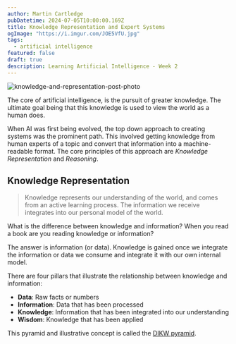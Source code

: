 ```yaml
---
author: Martin Cartledge
pubDatetime: 2024-07-05T10:00:00.169Z
title: Knowledge Representation and Expert Systems
ogImage: "https://i.imgur.com/JOE5VfU.jpg"
tags:
  - artificial intelligence
featured: false
draft: true
description: Learning Artificial Intelligence - Week 2
---
```


![knowledge-and-representation-post-photo](https://i.imgur.com/JOE5VfU.jpg)

The core of artificial intelligence, is the pursuit of greater knowledge. The ultimate goal being that this knowledge is used to view the world as a human does.

When AI was first being evolved, the top down approach to creating systems was the prominent path. This involved getting knowledge from human experts of a topic and convert that information into a machine-readable format. The core principles of this approach are _Knowledge Representation_ and _Reasoning_.

## Knowledge Representation

> Knowledge represents our understanding of the world, and comes from an active learning process. The information we receive integrates into our personal model of the world.

What is the difference between knowledge and information? When you read a book are you reading knowledge or information?

The answer is information (or data). Knowledge is gained once we integrate the information or data we consume and integrate it with our own internal model.

There are four pillars that illustrate the relationship between knowledge and information:

- **Data**: Raw facts or numbers
- **Information**: Data that has been processed
- **Knowledge**: Information that has been integrated into our understanding
- **Wisdom**: Knowledge that has been applied

This pyramid and illustrative concept is called the [DIKW pyramid](https://en.wikipedia.org/wiki/DIKW_pyramid).
